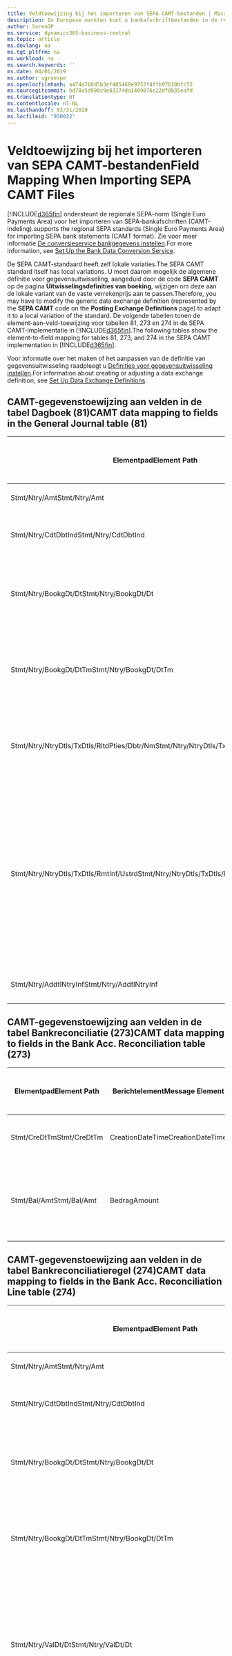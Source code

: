 ```yaml
---
title: Veldtoewijzing bij het importeren van SEPA CAMT-bestanden | Microsoft Docs
description: In Europese markten kunt u bankafschriftbestanden in de regionale SEPA-norm (Single Euro Payments Area) importeren.
author: SorenGP
ms.service: dynamics365-business-central
ms.topic: article
ms.devlang: na
ms.tgt_pltfrm: na
ms.workload: na
ms.search.keywords: ''
ms.date: 04/01/2019
ms.author: sgroespe
ms.openlocfilehash: a474a760d5b3ef485468e9752f4ffb97610bfc55
ms.sourcegitcommit: bd78a5d990c9e83174da1409076c22df8b35eafd
ms.translationtype: HT
ms.contentlocale: nl-NL
ms.lasthandoff: 03/31/2019
ms.locfileid: "930032"
---
```

# <a name="field-mapping-when-importing-sepa-camt-files"></a><span data-ttu-id="d0779-103">Veldtoewijzing bij het importeren van SEPA CAMT-bestanden</span><span class="sxs-lookup"><span data-stu-id="d0779-103">Field Mapping When Importing SEPA CAMT Files</span></span>
[!INCLUDE[d365fin](includes/d365fin_md.md)] <span data-ttu-id="d0779-104">ondersteunt de regionale SEPA-norm (Single Euro Payments Area) voor het importeren van SEPA-bankafschriften (CAMT-indeling).</span><span class="sxs-lookup"><span data-stu-id="d0779-104">supports the regional SEPA standards (Single Euro Payments Area) for importing SEPA bank statements (CAMT format).</span></span> <span data-ttu-id="d0779-105">Zie voor meer informatie [De conversieservice bankgegevens instellen](bank-how-setup-bank-data-conversion-service.md).</span><span class="sxs-lookup"><span data-stu-id="d0779-105">For more information, see [Set Up the Bank Data Conversion Service](bank-how-setup-bank-data-conversion-service.md).</span></span>  

 <span data-ttu-id="d0779-106">De SEPA CAMT-standaard heeft zelf lokale variaties.</span><span class="sxs-lookup"><span data-stu-id="d0779-106">The SEPA CAMT standard itself has local variations.</span></span> <span data-ttu-id="d0779-107">U moet daarom mogelijk de algemene definitie voor gegevensuitwisseling, aangeduid door de code **SEPA CAMT** op de pagina **Uitwisselingsdefinities van boeking**, wijzigen om deze aan de lokale variant van de vaste verrekenprijs aan te passen.</span><span class="sxs-lookup"><span data-stu-id="d0779-107">Therefore, you may have to modify the generic data exchange definition (represented by the **SEPA CAMT** code on the **Posting Exchange Definitions** page) to adapt it to a local variation of the standard.</span></span> <span data-ttu-id="d0779-108">De volgende tabellen tonen de element-aan-veld-toewijzing voor tabellen 81, 273 en 274 in de SEPA CAMT-implementatie in [!INCLUDE[d365fin](includes/d365fin_md.md)].</span><span class="sxs-lookup"><span data-stu-id="d0779-108">The following tables show the element-to-field mapping for tables 81, 273, and 274 in the SEPA CAMT implementation in [!INCLUDE[d365fin](includes/d365fin_md.md)].</span></span>  

 <span data-ttu-id="d0779-109">Voor informatie over het maken of het aanpassen van de definitie van gegevensuitwisseling raadpleegt u [Definities voor gegevensuitwisseling instellen](across-how-to-set-up-data-exchange-definitions.md).</span><span class="sxs-lookup"><span data-stu-id="d0779-109">For information about creating or adjusting a data exchange definition, see [Set Up Data Exchange Definitions](across-how-to-set-up-data-exchange-definitions.md).</span></span>  

## <a name="camt-data-mapping-to-fields-in-the-general-journal-table-81"></a><span data-ttu-id="d0779-110">CAMT-gegevenstoewijzing aan velden in de tabel Dagboek (81)</span><span class="sxs-lookup"><span data-stu-id="d0779-110">CAMT data mapping to fields in the General Journal table (81)</span></span>  

|<span data-ttu-id="d0779-111">Elementpad</span><span class="sxs-lookup"><span data-stu-id="d0779-111">Element Path</span></span>|<span data-ttu-id="d0779-112">Berichtelement</span><span class="sxs-lookup"><span data-stu-id="d0779-112">Message Element</span></span>|<span data-ttu-id="d0779-113">Gegevenssoort</span><span class="sxs-lookup"><span data-stu-id="d0779-113">Data Type</span></span>|<span data-ttu-id="d0779-114">Omschrijving</span><span class="sxs-lookup"><span data-stu-id="d0779-114">Description</span></span>|<span data-ttu-id="d0779-115">Identificatie voor een negatief teken</span><span class="sxs-lookup"><span data-stu-id="d0779-115">Negative-Sign Identifier</span></span>|<span data-ttu-id="d0779-116">Veldnr.</span><span class="sxs-lookup"><span data-stu-id="d0779-116">Field No.</span></span>|<span data-ttu-id="d0779-117">Veldnaam</span><span class="sxs-lookup"><span data-stu-id="d0779-117">Field Name</span></span>|  
|------------------|---------------------|---------------|-----------------|-------------------------------|---------------|----------------|  
|<span data-ttu-id="d0779-118">Stmt/Ntry/Amt</span><span class="sxs-lookup"><span data-stu-id="d0779-118">Stmt/Ntry/Amt</span></span>|<span data-ttu-id="d0779-119">Bedrag</span><span class="sxs-lookup"><span data-stu-id="d0779-119">Amount</span></span>|<span data-ttu-id="d0779-120">Decimaal</span><span class="sxs-lookup"><span data-stu-id="d0779-120">Decimal</span></span>|<span data-ttu-id="d0779-121">Het geldbedrag in de kaspost</span><span class="sxs-lookup"><span data-stu-id="d0779-121">The amount of money in the cash entry</span></span>||<span data-ttu-id="d0779-122">13</span><span class="sxs-lookup"><span data-stu-id="d0779-122">13</span></span>|<span data-ttu-id="d0779-123">Bedrag</span><span class="sxs-lookup"><span data-stu-id="d0779-123">Amount</span></span>|  
|<span data-ttu-id="d0779-124">Stmt/Ntry/CdtDbtInd</span><span class="sxs-lookup"><span data-stu-id="d0779-124">Stmt/Ntry/CdtDbtInd</span></span>|<span data-ttu-id="d0779-125">CreditDebitIndicator</span><span class="sxs-lookup"><span data-stu-id="d0779-125">CreditDebitIndicator</span></span>|<span data-ttu-id="d0779-126">Tekst</span><span class="sxs-lookup"><span data-stu-id="d0779-126">Text</span></span>|<span data-ttu-id="d0779-127">Geeft aan of de post een credit- of een debetpost is</span><span class="sxs-lookup"><span data-stu-id="d0779-127">Indicates whether the entry is a credit or a debit entry</span></span>|<span data-ttu-id="d0779-128">DBIT</span><span class="sxs-lookup"><span data-stu-id="d0779-128">DBIT</span></span>|<span data-ttu-id="d0779-129">13</span><span class="sxs-lookup"><span data-stu-id="d0779-129">13</span></span>|<span data-ttu-id="d0779-130">Bedrag</span><span class="sxs-lookup"><span data-stu-id="d0779-130">Amount</span></span>|  
|<span data-ttu-id="d0779-131">Stmt/Ntry/BookgDt/Dt</span><span class="sxs-lookup"><span data-stu-id="d0779-131">Stmt/Ntry/BookgDt/Dt</span></span>|<span data-ttu-id="d0779-132">Datum</span><span class="sxs-lookup"><span data-stu-id="d0779-132">Date</span></span>|<span data-ttu-id="d0779-133">Datum</span><span class="sxs-lookup"><span data-stu-id="d0779-133">Date</span></span>|<span data-ttu-id="d0779-134">De datum waarop een post wordt geboekt naar een rekening in de boeken van de rekeningservice</span><span class="sxs-lookup"><span data-stu-id="d0779-134">The date when an entry is posted to an account on the account servicer's books</span></span>||<span data-ttu-id="d0779-135">5</span><span class="sxs-lookup"><span data-stu-id="d0779-135">5</span></span>|<span data-ttu-id="d0779-136">Boekingsdatum</span><span class="sxs-lookup"><span data-stu-id="d0779-136">Posting Date</span></span>|  
|<span data-ttu-id="d0779-137">Stmt/Ntry/BookgDt/DtTm</span><span class="sxs-lookup"><span data-stu-id="d0779-137">Stmt/Ntry/BookgDt/DtTm</span></span>|<span data-ttu-id="d0779-138">DateTime</span><span class="sxs-lookup"><span data-stu-id="d0779-138">DateTime</span></span>|<span data-ttu-id="d0779-139">DateTime</span><span class="sxs-lookup"><span data-stu-id="d0779-139">DateTime</span></span>|<span data-ttu-id="d0779-140">De datum en tijd waarop een post wordt geboekt naar een rekening in de boeken van de rekeningservice</span><span class="sxs-lookup"><span data-stu-id="d0779-140">The date and time when an entry is posted to an account on the account servicer's books</span></span>||<span data-ttu-id="d0779-141">5</span><span class="sxs-lookup"><span data-stu-id="d0779-141">5</span></span>|<span data-ttu-id="d0779-142">Boekingsdatum</span><span class="sxs-lookup"><span data-stu-id="d0779-142">Posting Date</span></span>|  
|<span data-ttu-id="d0779-143">Stmt/Ntry/NtryDtls/TxDtls/RltdPties/Dbtr/Nm</span><span class="sxs-lookup"><span data-stu-id="d0779-143">Stmt/Ntry/NtryDtls/TxDtls/RltdPties/Dbtr/Nm</span></span>|<span data-ttu-id="d0779-144">Naam</span><span class="sxs-lookup"><span data-stu-id="d0779-144">Name</span></span>|<span data-ttu-id="d0779-145">Tekst</span><span class="sxs-lookup"><span data-stu-id="d0779-145">Text</span></span>|<span data-ttu-id="d0779-146">De naam van de partij die een geldbedrag is verschuldigd aan de (uiteindelijke) incassant</span><span class="sxs-lookup"><span data-stu-id="d0779-146">The name of the party that owes an amount of money to the (ultimate) creditor</span></span>||<span data-ttu-id="d0779-147">1221</span><span class="sxs-lookup"><span data-stu-id="d0779-147">1221</span></span>|<span data-ttu-id="d0779-148">Informatie over betaler</span><span class="sxs-lookup"><span data-stu-id="d0779-148">Payer Information</span></span>|  
|<span data-ttu-id="d0779-149">Stmt/Ntry/NtryDtls/TxDtls/RmtInf/Ustrd</span><span class="sxs-lookup"><span data-stu-id="d0779-149">Stmt/Ntry/NtryDtls/TxDtls/RmtInf/Ustrd</span></span>|<span data-ttu-id="d0779-150">Ongestructureerd</span><span class="sxs-lookup"><span data-stu-id="d0779-150">Unstructured</span></span>|<span data-ttu-id="d0779-151">Tekst</span><span class="sxs-lookup"><span data-stu-id="d0779-151">Text</span></span>|<span data-ttu-id="d0779-152">Informatie die wordt verschaft om de afstemming/reconciliatie mogelijk te maken van een post met de artikelen die de betaling wordt geacht te vereffenen, zoals commerciële facturen in een vorderingsysteem, in een ongestructureerde vorm</span><span class="sxs-lookup"><span data-stu-id="d0779-152">Information supplied to enable the matching/reconciliation of an entry with the items that the payment is intended to settle, such as commercial invoices in an accounts-receivable system, in an unstructured form</span></span>||<span data-ttu-id="d0779-153">8</span><span class="sxs-lookup"><span data-stu-id="d0779-153">8</span></span>|<span data-ttu-id="d0779-154">Omschrijving</span><span class="sxs-lookup"><span data-stu-id="d0779-154">Description</span></span>|  
|<span data-ttu-id="d0779-155">Stmt/Ntry/AddtlNtryInf</span><span class="sxs-lookup"><span data-stu-id="d0779-155">Stmt/Ntry/AddtlNtryInf</span></span>|<span data-ttu-id="d0779-156">AdditionalEntryInformation</span><span class="sxs-lookup"><span data-stu-id="d0779-156">AdditionalEntryInformation</span></span>|<span data-ttu-id="d0779-157">Tekst</span><span class="sxs-lookup"><span data-stu-id="d0779-157">Text</span></span>|<span data-ttu-id="d0779-158">Extra informatie over de invoer</span><span class="sxs-lookup"><span data-stu-id="d0779-158">Additional information about the entry</span></span>||<span data-ttu-id="d0779-159">1222</span><span class="sxs-lookup"><span data-stu-id="d0779-159">1222</span></span>|<span data-ttu-id="d0779-160">Transactie-informatie</span><span class="sxs-lookup"><span data-stu-id="d0779-160">Transaction Information</span></span>|  

## <a name="camt-data-mapping-to-fields-in-the-bank-acc-reconciliation-table-273"></a><span data-ttu-id="d0779-161">CAMT-gegevenstoewijzing aan velden in de tabel Bankreconciliatie (273)</span><span class="sxs-lookup"><span data-stu-id="d0779-161">CAMT data mapping to fields in the Bank Acc. Reconciliation table (273)</span></span>  

|<span data-ttu-id="d0779-162">Elementpad</span><span class="sxs-lookup"><span data-stu-id="d0779-162">Element Path</span></span>|<span data-ttu-id="d0779-163">Berichtelement</span><span class="sxs-lookup"><span data-stu-id="d0779-163">Message Element</span></span>|<span data-ttu-id="d0779-164">Gegevenssoort</span><span class="sxs-lookup"><span data-stu-id="d0779-164">Data Type</span></span>|<span data-ttu-id="d0779-165">Omschrijving</span><span class="sxs-lookup"><span data-stu-id="d0779-165">Description</span></span>|<span data-ttu-id="d0779-166">Identificatie voor een negatief teken</span><span class="sxs-lookup"><span data-stu-id="d0779-166">Negative-Sign Identifier</span></span>|<span data-ttu-id="d0779-167">Veldnr.</span><span class="sxs-lookup"><span data-stu-id="d0779-167">Field No.</span></span>|<span data-ttu-id="d0779-168">Veldnaam</span><span class="sxs-lookup"><span data-stu-id="d0779-168">Field Name</span></span>|  
|------------------|---------------------|---------------|-----------------|-------------------------------|---------------|----------------|  
|<span data-ttu-id="d0779-169">Stmt/CreDtTm</span><span class="sxs-lookup"><span data-stu-id="d0779-169">Stmt/CreDtTm</span></span>|<span data-ttu-id="d0779-170">CreationDateTime</span><span class="sxs-lookup"><span data-stu-id="d0779-170">CreationDateTime</span></span>|<span data-ttu-id="d0779-171">Datum</span><span class="sxs-lookup"><span data-stu-id="d0779-171">Date</span></span>|<span data-ttu-id="d0779-172">De datum en tijd waarop het bericht is gemaakt.</span><span class="sxs-lookup"><span data-stu-id="d0779-172">The date and time when the message was created</span></span>||<span data-ttu-id="d0779-173">3</span><span class="sxs-lookup"><span data-stu-id="d0779-173">3</span></span>|<span data-ttu-id="d0779-174">Afschriftdatum</span><span class="sxs-lookup"><span data-stu-id="d0779-174">Statement Date</span></span>|  
|<span data-ttu-id="d0779-175">Stmt/Bal/Amt</span><span class="sxs-lookup"><span data-stu-id="d0779-175">Stmt/Bal/Amt</span></span>|<span data-ttu-id="d0779-176">Bedrag</span><span class="sxs-lookup"><span data-stu-id="d0779-176">Amount</span></span>|<span data-ttu-id="d0779-177">Decimaal</span><span class="sxs-lookup"><span data-stu-id="d0779-177">Decimal</span></span>|<span data-ttu-id="d0779-178">Het bedrag dat resulteert uit de tot een nettowaarde teruggebrachte bedragen voor alle debet- en creditposten</span><span class="sxs-lookup"><span data-stu-id="d0779-178">The amount resulting from the netted amounts for all debit and credit entries</span></span>||<span data-ttu-id="d0779-179">4</span><span class="sxs-lookup"><span data-stu-id="d0779-179">4</span></span>|<span data-ttu-id="d0779-180">Eindsaldo afschrift</span><span class="sxs-lookup"><span data-stu-id="d0779-180">Statement Ending Balance</span></span>|  

## <a name="camt-data-mapping-to-fields-in-the-bank-acc-reconciliation-line-table-274"></a><span data-ttu-id="d0779-181">CAMT-gegevenstoewijzing aan velden in de tabel Bankreconciliatieregel (274)</span><span class="sxs-lookup"><span data-stu-id="d0779-181">CAMT data mapping to fields in the Bank Acc. Reconciliation Line table (274)</span></span>  

|<span data-ttu-id="d0779-182">Elementpad</span><span class="sxs-lookup"><span data-stu-id="d0779-182">Element Path</span></span>|<span data-ttu-id="d0779-183">Berichtelement</span><span class="sxs-lookup"><span data-stu-id="d0779-183">Message Element</span></span>|<span data-ttu-id="d0779-184">Gegevenssoort</span><span class="sxs-lookup"><span data-stu-id="d0779-184">Data Type</span></span>|<span data-ttu-id="d0779-185">Omschrijving</span><span class="sxs-lookup"><span data-stu-id="d0779-185">Description</span></span>|<span data-ttu-id="d0779-186">Identificatie voor een negatief teken</span><span class="sxs-lookup"><span data-stu-id="d0779-186">Negative-Sign Identifier</span></span>|<span data-ttu-id="d0779-187">Veldnr.</span><span class="sxs-lookup"><span data-stu-id="d0779-187">Field No.</span></span>|<span data-ttu-id="d0779-188">Veldnaam</span><span class="sxs-lookup"><span data-stu-id="d0779-188">Field Name</span></span>|  
|------------------|---------------------|---------------|-----------------|-------------------------------|---------------|----------------|  
|<span data-ttu-id="d0779-189">Stmt/Ntry/Amt</span><span class="sxs-lookup"><span data-stu-id="d0779-189">Stmt/Ntry/Amt</span></span>|<span data-ttu-id="d0779-190">Bedrag</span><span class="sxs-lookup"><span data-stu-id="d0779-190">Amount</span></span>|<span data-ttu-id="d0779-191">Decimaal</span><span class="sxs-lookup"><span data-stu-id="d0779-191">Decimal</span></span>|<span data-ttu-id="d0779-192">Het geldbedrag in de kaspost</span><span class="sxs-lookup"><span data-stu-id="d0779-192">The amount of money in the cash entry</span></span>||<span data-ttu-id="d0779-193">7</span><span class="sxs-lookup"><span data-stu-id="d0779-193">7</span></span>|<span data-ttu-id="d0779-194">Afschrifttotaal</span><span class="sxs-lookup"><span data-stu-id="d0779-194">Statement Amount</span></span>|  
|<span data-ttu-id="d0779-195">Stmt/Ntry/CdtDbtInd</span><span class="sxs-lookup"><span data-stu-id="d0779-195">Stmt/Ntry/CdtDbtInd</span></span>|<span data-ttu-id="d0779-196">CreditDebitIndicator</span><span class="sxs-lookup"><span data-stu-id="d0779-196">CreditDebitIndicator</span></span>|<span data-ttu-id="d0779-197">Tekst</span><span class="sxs-lookup"><span data-stu-id="d0779-197">Text</span></span>|<span data-ttu-id="d0779-198">Geeft aan of de post een credit- of een debetpost is</span><span class="sxs-lookup"><span data-stu-id="d0779-198">Indicates whether the entry is a credit or a debit entry</span></span>|<span data-ttu-id="d0779-199">DBIT</span><span class="sxs-lookup"><span data-stu-id="d0779-199">DBIT</span></span>|<span data-ttu-id="d0779-200">7</span><span class="sxs-lookup"><span data-stu-id="d0779-200">7</span></span>|<span data-ttu-id="d0779-201">Afschrifttotaal</span><span class="sxs-lookup"><span data-stu-id="d0779-201">Statement Amount</span></span>|  
|<span data-ttu-id="d0779-202">Stmt/Ntry/BookgDt/Dt</span><span class="sxs-lookup"><span data-stu-id="d0779-202">Stmt/Ntry/BookgDt/Dt</span></span>|<span data-ttu-id="d0779-203">Datum</span><span class="sxs-lookup"><span data-stu-id="d0779-203">Date</span></span>|<span data-ttu-id="d0779-204">Datum</span><span class="sxs-lookup"><span data-stu-id="d0779-204">Date</span></span>|<span data-ttu-id="d0779-205">De datum waarop een post wordt geboekt naar een rekening in de boeken van de rekeningservice</span><span class="sxs-lookup"><span data-stu-id="d0779-205">The date when an entry is posted to an account on the account servicer's books</span></span>||<span data-ttu-id="d0779-206">5</span><span class="sxs-lookup"><span data-stu-id="d0779-206">5</span></span>|<span data-ttu-id="d0779-207">Transactiedatum</span><span class="sxs-lookup"><span data-stu-id="d0779-207">Transaction Date</span></span>|  
|<span data-ttu-id="d0779-208">Stmt/Ntry/BookgDt/DtTm</span><span class="sxs-lookup"><span data-stu-id="d0779-208">Stmt/Ntry/BookgDt/DtTm</span></span>|<span data-ttu-id="d0779-209">DateTime</span><span class="sxs-lookup"><span data-stu-id="d0779-209">DateTime</span></span>|<span data-ttu-id="d0779-210">DateTime</span><span class="sxs-lookup"><span data-stu-id="d0779-210">DateTime</span></span>|<span data-ttu-id="d0779-211">De datum en tijd waarop een post wordt geboekt naar een rekening in de boeken van de rekeningservice</span><span class="sxs-lookup"><span data-stu-id="d0779-211">The date and time when an entry is posted to an account on the account servicer's books</span></span>||<span data-ttu-id="d0779-212">5</span><span class="sxs-lookup"><span data-stu-id="d0779-212">5</span></span>|<span data-ttu-id="d0779-213">Transactiedatum</span><span class="sxs-lookup"><span data-stu-id="d0779-213">Transaction Date</span></span>|  
|<span data-ttu-id="d0779-214">Stmt/Ntry/ValDt/Dt</span><span class="sxs-lookup"><span data-stu-id="d0779-214">Stmt/Ntry/ValDt/Dt</span></span>|<span data-ttu-id="d0779-215">Datum</span><span class="sxs-lookup"><span data-stu-id="d0779-215">Date</span></span>|<span data-ttu-id="d0779-216">Datum</span><span class="sxs-lookup"><span data-stu-id="d0779-216">Date</span></span>|<span data-ttu-id="d0779-217">De datum waarop activa beschikbaar worden voor de rekeninghouder in het geval van een creditpost, of niet meer beschikbaar zijn voor de rekeninghouder in het geval van een debetpost</span><span class="sxs-lookup"><span data-stu-id="d0779-217">The date when assets become available to the account owner in case of a credit entry, or cease to be available to the account owner in case of a debit entry</span></span>||<span data-ttu-id="d0779-218">12</span><span class="sxs-lookup"><span data-stu-id="d0779-218">12</span></span>|<span data-ttu-id="d0779-219">Waardedatum</span><span class="sxs-lookup"><span data-stu-id="d0779-219">Value Date</span></span>|  
|<span data-ttu-id="d0779-220">Stmt/Ntry/ValDt/DtTm</span><span class="sxs-lookup"><span data-stu-id="d0779-220">Stmt/Ntry/ValDt/DtTm</span></span>|<span data-ttu-id="d0779-221">DateTime</span><span class="sxs-lookup"><span data-stu-id="d0779-221">DateTime</span></span>|<span data-ttu-id="d0779-222">DateTime</span><span class="sxs-lookup"><span data-stu-id="d0779-222">DateTime</span></span>|<span data-ttu-id="d0779-223">De datum en tijd waarop activa beschikbaar worden voor de rekeninghouder in het geval van een creditpost, of niet meer beschikbaar zijn voor de rekeninghouder in het geval van een debetpost</span><span class="sxs-lookup"><span data-stu-id="d0779-223">The date and time when assets become available to the account owner in case of a credit entry, or cease to be available to the account owner in case of a debit entry</span></span>||<span data-ttu-id="d0779-224">12</span><span class="sxs-lookup"><span data-stu-id="d0779-224">12</span></span>|<span data-ttu-id="d0779-225">Waardedatum</span><span class="sxs-lookup"><span data-stu-id="d0779-225">Value Date</span></span>|  
|<span data-ttu-id="d0779-226">Stmt/Ntry/NtryDtls/TxDtls/RltdPties/Dbtr/Nm</span><span class="sxs-lookup"><span data-stu-id="d0779-226">Stmt/Ntry/NtryDtls/TxDtls/RltdPties/Dbtr/Nm</span></span>|<span data-ttu-id="d0779-227">Naam</span><span class="sxs-lookup"><span data-stu-id="d0779-227">Name</span></span>|<span data-ttu-id="d0779-228">Tekst</span><span class="sxs-lookup"><span data-stu-id="d0779-228">Text</span></span>|<span data-ttu-id="d0779-229">De naam van de partij die een geldbedrag is verschuldigd aan de (uiteindelijke) incassant</span><span class="sxs-lookup"><span data-stu-id="d0779-229">The name of the party that owes an amount of money to the (ultimate) creditor</span></span>||<span data-ttu-id="d0779-230">15</span><span class="sxs-lookup"><span data-stu-id="d0779-230">15</span></span>|<span data-ttu-id="d0779-231">Informatie over betaler</span><span class="sxs-lookup"><span data-stu-id="d0779-231">Payer Information</span></span>|  
|<span data-ttu-id="d0779-232">Stmt/Ntry/NtryDtls/TxDtls/RmtInf/Ustrd</span><span class="sxs-lookup"><span data-stu-id="d0779-232">Stmt/Ntry/NtryDtls/TxDtls/RmtInf/Ustrd</span></span>|<span data-ttu-id="d0779-233">Ongestructureerd</span><span class="sxs-lookup"><span data-stu-id="d0779-233">Unstructured</span></span>|<span data-ttu-id="d0779-234">Tekst</span><span class="sxs-lookup"><span data-stu-id="d0779-234">Text</span></span>|<span data-ttu-id="d0779-235">Informatie die wordt verschaft om de afstemming/reconciliatie mogelijk te maken van een post met de artikelen die de betaling wordt geacht te vereffenen, zoals commerciële facturen in een vorderingsysteem, in een ongestructureerde vorm</span><span class="sxs-lookup"><span data-stu-id="d0779-235">Information supplied to enable the matching/reconciliation of an entry with the items that the payment is intended to settle, such as commercial invoices in an accounts-receivable system, in an unstructured form</span></span>||<span data-ttu-id="d0779-236">6</span><span class="sxs-lookup"><span data-stu-id="d0779-236">6</span></span>|<span data-ttu-id="d0779-237">Omschrijving</span><span class="sxs-lookup"><span data-stu-id="d0779-237">Description</span></span>|  
|<span data-ttu-id="d0779-238">Stmt/Ntry/AddtlNtryInf</span><span class="sxs-lookup"><span data-stu-id="d0779-238">Stmt/Ntry/AddtlNtryInf</span></span>|<span data-ttu-id="d0779-239">AdditionalEntryInformation</span><span class="sxs-lookup"><span data-stu-id="d0779-239">AdditionalEntryInformation</span></span>|<span data-ttu-id="d0779-240">Tekst</span><span class="sxs-lookup"><span data-stu-id="d0779-240">Text</span></span>|<span data-ttu-id="d0779-241">Extra informatie over de invoer</span><span class="sxs-lookup"><span data-stu-id="d0779-241">Additional information about the entry</span></span>||<span data-ttu-id="d0779-242">16</span><span class="sxs-lookup"><span data-stu-id="d0779-242">16</span></span>|<span data-ttu-id="d0779-243">Transactie-informatie</span><span class="sxs-lookup"><span data-stu-id="d0779-243">Transaction Information</span></span>|  

 <span data-ttu-id="d0779-244">Elementen in het knooppunt **Ntry** die worden geïmporteerd in [!INCLUDE[d365fin](includes/d365fin_md.md)] maar niet aan velden worden toegewezen, worden opgeslagen in de tabel **Kolomdef. boekingsuitwisseling**.</span><span class="sxs-lookup"><span data-stu-id="d0779-244">Elements in the **Ntry** node that are imported into [!INCLUDE[d365fin](includes/d365fin_md.md)] but not mapped to any fields are stored in the **Posting Exch. Column Def** table.</span></span> <span data-ttu-id="d0779-245">Gebruikers kunnen deze elementen vanuit de pagina's **Betalingsreconciliatiedagboek**, **Betalingsvereffening** en **Bankreconciliatie** weergeven door de actie **Details bankrekeningafschriftregel** te kiezen.</span><span class="sxs-lookup"><span data-stu-id="d0779-245">Users can view these elements from the **Payment Reconciliation Journal**, **Payment Application**, and **Bank Acc. Reconciliation** pages by choosing the **Bank Statement Line Details** action.</span></span> <span data-ttu-id="d0779-246">Zie voor meer informatie [Betalingen vereffenen met automatische vereffening](receivables-how-reconcile-payments-auto-application.md).</span><span class="sxs-lookup"><span data-stu-id="d0779-246">For more information, see [Reconcile Payments Using Automatic Application](receivables-how-reconcile-payments-auto-application.md).</span></span>  
## <a name="see-also"></a><span data-ttu-id="d0779-247">Zie ook</span><span class="sxs-lookup"><span data-stu-id="d0779-247">See Also</span></span>  
[<span data-ttu-id="d0779-248">Gegevensuitwisseling instellen</span><span class="sxs-lookup"><span data-stu-id="d0779-248">Setting Up Data Exchange</span></span>](across-set-up-data-exchange.md)  
[<span data-ttu-id="d0779-249">Gegevens elektronisch uitwisselen</span><span class="sxs-lookup"><span data-stu-id="d0779-249">Exchanging Data Electronically</span></span>](across-data-exchange.md)  
<span data-ttu-id="d0779-250">[Conversieservice voor bankgegevens instellen](bank-how-setup-bank-data-conversion-service.md) </span><span class="sxs-lookup"><span data-stu-id="d0779-250">[Set Up the Bank Data Conversion Service](bank-how-setup-bank-data-conversion-service.md) </span></span>  
[<span data-ttu-id="d0779-251">XML-schema's gebruiken om gegevensuitwisselingsdefinities voor te bereiden</span><span class="sxs-lookup"><span data-stu-id="d0779-251">Use XML Schemas to Prepare Data Exchange Definitions</span></span>](across-how-to-use-xml-schemas-to-prepare-data-exchange-definitions.md)  
[<span data-ttu-id="d0779-252">Betalingen reconciliëren met automatische vereffening</span><span class="sxs-lookup"><span data-stu-id="d0779-252">Reconcile Payments Using Automatic Application</span></span>](receivables-how-reconcile-payments-auto-application.md)  
